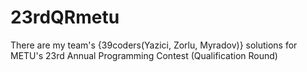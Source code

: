 # 23rdQRmetu
There are my team's {39coders(Yazici, Zorlu, Myradov)} solutions for METU's 23rd Annual Programming Contest (Qualification Round)
